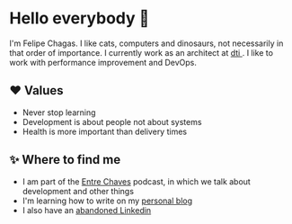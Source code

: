 # Hello everybody 🤙

I'm Felipe Chagas. I like cats, computers and dinosaurs, not necessarily in that order of importance. I currently work as an architect at [dti
](http://dtidigital.com.br/). I like to work with performance improvement and DevOps.

## ❤️ Values
* Never stop learning
* Development is about people not about systems
* Health is more important than delivery times

## ✨ Where to find me
* I am part of the [Entre Chaves](https://open.spotify.com/show/1ub9YZKamdMKdKbLia4YrX) podcast, in which we talk about development and other things
* I'm learning how to write on my [personal blog](https://chagas.dev.top)
* I also have an [abandoned Linkedin](https://www.linkedin.com/in/felipe-chagas-0a45323b/)
